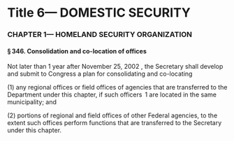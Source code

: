 
# Title 6— DOMESTIC SECURITY
### CHAPTER 1— HOMELAND SECURITY ORGANIZATION
#### § 346. Consolidation and co-location of offices

Not later than 1 year after November 25, 2002 , the Secretary shall develop and submit to Congress a plan for consolidating and co-locating

(1) any regional offices or field offices of agencies that are transferred to the Department under this chapter, if such officers  1 are located in the same municipality; and

(2) portions of regional and field offices of other Federal agencies, to the extent such offices perform functions that are transferred to the Secretary under this chapter.
